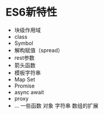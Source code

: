 # ES6新特性

- 块级作用域
- class
- Symbol
- 解构赋值（spread）
- rest参数
- 箭头函数
- 模板字符串
- Map Set
- Promise
- async await
- proxy
- ... 一些函数 对象 字符串 数组的扩展